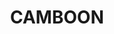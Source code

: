---
lastmod: '2025-04-06T06:05:21+00:00'
latitude: -24.999569
layout: suburb
longitude: 150.213774
postcode: '4719'
state: QLD
title: CAMBOON
url: /qld/camboon/
---